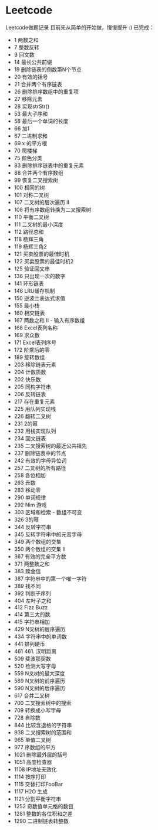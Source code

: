 # Leetcode
Leetcode做题记录
目前先从简单的开始做，慢慢提升 :)
已完成：
* 	1 两数之和 
* 	7 整数反转
* 	9 回文数    
* 	14 最长公共前缀
* 	19  删除链表的倒数第N个节点  
* 	20  有效的括号
* 	21 合并两个有序链表
*   26 删除排序数组中的重复项
*   27 移除元素
*   28  实现strStr()
* 	53 最大子序和
*   58  最后一个单词的长度
*   66  加1
*   67  二进制求和
*   69  x 的平方根
*   70 爬楼梯    
*   75 颜色分类    
*   83  删除排序链表中的重复元素
*   88  合并两个有序数组
*   99  恢复二叉搜索树
*   100  相同的树
*   101  对称二叉树
*   107  二叉树的层次遍历 II
*   108  将有序数组转换为二叉搜索树
*   110  平衡二叉树
*   111  二叉树的最小深度
*   112  路径总和
*   118  杨辉三角
*   119  杨辉三角2
*   121  买卖股票的最佳时机
*   122  买卖股票的最佳时机2
*   125  验证回文串
*   136  只出现一次的数字
*   141  环形链表
*   146  LRU缓存机制
*   150  逆波兰表达式求值
*   155  最小栈
*   160  相交链表
*   167  两数之和 II - 输入有序数组
*   168  Excel表列名称
*   169  求众数
*   171  Excel表列序号
*   172  阶乘后的零
*   189  旋转数组
*   203  移除链表元素
*   204  计数质数
*   202  快乐数
*   205  同构字符串
*   206  反转链表
*   217  存在重复元素
*   225  用队列实现栈
*   226  翻转二叉树
*   231  2的幂
*   232  用栈实现队列
*   234  回文链表
*   235  二叉搜索树的最近公共祖先
*   237  删除链表中的节点
*   242  有效的字母异位词
*   257  二叉树的所有路径
*   258  各位相加
*   263  丑数
*   283  移动零
*   290  单词规律
*   292  Nim 游戏
*   303  区域和检索 - 数组不可变
*   326  3的幂 
*   344  反转字符串
*   345  反转字符串中的元音字母
*   349  两个数组的交集
*   350  两个数组的交集 II
*   367  有效的完全平方数
*   371  两整数之和
*   383  赎金信
*   387  字符串中的第一个唯一字符
*   389  找不同 
*   392  判断子序列 
*   404  左叶子之和
*   412  Fizz Buzz
*   414  第三大的数
*   415  字符串相加
*   429  N叉树的层序遍历
*   434  字符串中的单词数
*   441  排列硬币
*   461  461. 汉明距离
*   509  斐波那契数
*   520  检测大写字母
*   559  N叉树的最大深度
*   589  N叉树的前序遍历
*   590  N叉树的后序遍历
*   617  合并二叉树
*   700  二叉搜索树中的搜索
*   709  转换成小写字母
*   728  自除数
*   844  比较含退格的字符串
*   938  二叉搜索树的范围和
*   965  单值二叉树
*   977  序数组的平方
*   1021 删除最外层的括号
*   1051 高度检查器
*   1108 IP地址无效化
*   1114 按序打印
*   1115 交替打印FooBar
*   1117 H2O 生成
*   1121 分割平衡字符串
*   1252 奇数值单元格的数目
*   1281 整数的各位积和之差
*   1290 二进制链表转整数

